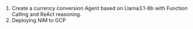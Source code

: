 1. Create a currency conversion Agent based on Llama3.1-8b with Function Calling and ReAct reasoning.
2. Deploying NIM to GCP
